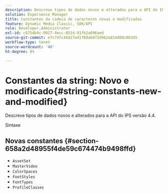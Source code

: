 ```yaml
---
description: Descreve tipos de dados novos e alterados para a API do IPS versão 4.4.
solution: Experience Manager
title: Constantes da cadeia de caracteres novas e modificadas
feature: Dynamic Media Classic, SDK/API
role: Developer,Administrator
exl-id: c675db4c-0027-4ecc-851d-91fb2a896aed
source-git-commit: e7c747c44d27ed1769ab872d962a814d80c0b345
workflow-type: tm+mt
source-wordcount: '40'
ht-degree: 0%

---
```


# Constantes da string: Novo e modificado{#string-constants-new-and-modified}

Descreve tipos de dados novos e alterados para a API do IPS versão 4.4.

Sintaxe

## Novas constantes {#section-658a2d48955f4de59c674474b9498ffd}

* `AssetSet`
* `MasterVideo`
* `ColorSpaces`
* `FontStyles`
* `FontTypes`
* `ProfileClasses`

<!--
Note: Can't tell from original docs if these are new or changes. Calling 'em new by default.
-->
